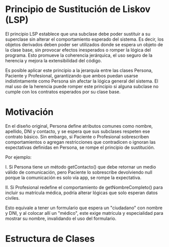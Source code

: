 # Principio de Sustitución de Liskov (LSP) 

El principio LSP establece que una subclase debe poder sustituir a su superclase sin alterar el comportamiento esperado del sistema. Es decir, los objetos derivados deben poder ser utilizados donde se espera un objeto de la clase base, sin provocar efectos inesperados o romper la lógica del programa. Esto promueve la coherencia jerárquica, el uso seguro de la herencia y mejora la extensibilidad del código.

Es posible aplicar este principio a la jerarquía entre las clases Persona, Paciente y Profesional, garantizando que ambos puedan usarse indistintamente como Persona sin afectar la lógica general del sistema. El mal uso de la herencia puede romper este principio si alguna subclase no cumple con los contratos esperados por su clase base.

# Motivación 
 
En el diseño original, Persona define atributos comunes como nombre, apellido, DNI y contacto, y se espera que sus subclases respeten ese contrato básico. Sin embargo, si Paciente o Profesional sobrescriben comportamientos o agregan restricciones que contradicen o ignoran las expectativas definidas en Persona, se rompe el principio de sustitución.

Por ejemplo:

  I. Si Persona tiene un método getContacto() que debe retornar un medio válido de comunicación, pero Paciente lo sobrescribe devolviendo null porque la comunicación es solo vía app, se rompe la expectativa.

  II.  Si Profesional redefine el comportamiento de getNombreCompleto() para incluir su matrícula médica, podría alterar lógicas que solo esperan datos civiles.

Esto equivale a tener un formulario que espera un "ciudadano" con nombre y DNI, y al colocar allí un "médico", este exige matrícula y especialidad para mostrar su nombre, invalidando el uso del formulario.

# Estructura de Clases 
 

